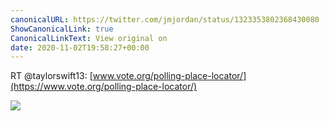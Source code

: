 ```yaml
---
canonicalURL: https://twitter.com/jmjordan/status/1323353802368430080
ShowCanonicalLink: true
CanonicalLinkText: View original on
date: 2020-11-02T19:58:27+00:00
---
```

RT @taylorswift13: [www.vote.org/polling-place-locator/](https://www.vote.org/polling-place-locator/)

![](/images/1323353802368430080-WzToS2VUu9JYIFaQ.jpg)